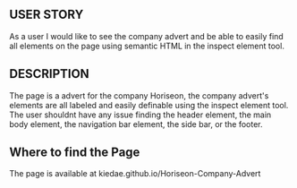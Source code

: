 ## USER STORY ##
As a user I would like to see the company advert and be able to easily find all elements on the page using semantic HTML in the inspect element tool.

## DESCRIPTION ##
The page is a advert for the company Horiseon, the company advert's elements are all labeled and easily definable using the inspect element tool. The user shouldnt have any issue
finding the header element, the main body element, the navigation bar element, the side bar, or the footer.

## Where to find the Page ##

The page is available at kiedae.github.io/Horiseon-Company-Advert
